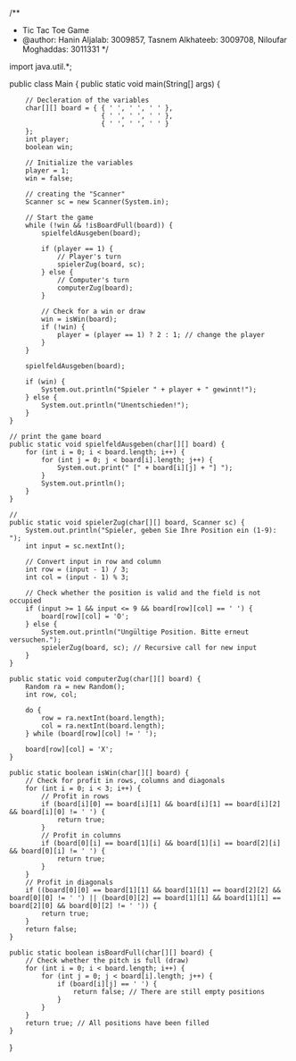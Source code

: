 /**
 * Tic Tac Toe Game
 * @author: Hanin Aljalab: 3009857, Tasnem Alkhateeb: 3009708, Niloufar Moghaddas: 3011331
 */


import java.util.*;

public class Main {
    public static void main(String[] args) {

        // Decleration of the variables
        char[][] board = { { ' ', ' ', ' ' },
                           { ' ', ' ', ' ' },
                           { ' ', ' ', ' ' }
        };
        int player;
        boolean win;

        // Initialize the variables
        player = 1;
        win = false;

        // creating the "Scanner"
        Scanner sc = new Scanner(System.in);

        // Start the game
        while (!win && !isBoardFull(board)) {
            spielfeldAusgeben(board);

            if (player == 1) {
                // Player's turn
                spielerZug(board, sc);
            } else {
                // Computer's turn
                computerZug(board);
            }

            // Check for a win or draw
            win = isWin(board);
            if (!win) {
                player = (player == 1) ? 2 : 1; // change the player
            }
        }

        spielfeldAusgeben(board);

        if (win) {
            System.out.println("Spieler " + player + " gewinnt!");
        } else {
            System.out.println("Unentschieden!");
        }
    }

    // print the game board
    public static void spielfeldAusgeben(char[][] board) {
        for (int i = 0; i < board.length; i++) {
            for (int j = 0; j < board[i].length; j++) {
                System.out.print(" [" + board[i][j] + "] ");
            }
            System.out.println();
        }
    }

    //
    public static void spielerZug(char[][] board, Scanner sc) {
        System.out.println("Spieler, geben Sie Ihre Position ein (1-9): ");
        int input = sc.nextInt();

        // Convert input in row and column
        int row = (input - 1) / 3;
        int col = (input - 1) % 3;

        // Check whether the position is valid and the field is not occupied
        if (input >= 1 && input <= 9 && board[row][col] == ' ') {
            board[row][col] = 'O';
        } else {
            System.out.println("Ungültige Position. Bitte erneut versuchen.");
            spielerZug(board, sc); // Recursive call for new input
        }
    }

    public static void computerZug(char[][] board) {
        Random ra = new Random();
        int row, col;

        do {
            row = ra.nextInt(board.length);
            col = ra.nextInt(board.length);
        } while (board[row][col] != ' ');

        board[row][col] = 'X';
    }

    public static boolean isWin(char[][] board) {
        // Check for profit in rows, columns and diagonals
        for (int i = 0; i < 3; i++) {
            // Profit in rows
            if (board[i][0] == board[i][1] && board[i][1] == board[i][2] && board[i][0] != ' ') {
                return true;
            }
            // Profit in columns
            if (board[0][i] == board[1][i] && board[1][i] == board[2][i] && board[0][i] != ' ') {
                return true;
            }
        }
        // Profit in diagonals
        if ((board[0][0] == board[1][1] && board[1][1] == board[2][2] && board[0][0] != ' ') || (board[0][2] == board[1][1] && board[1][1] == board[2][0] && board[0][2] != ' ')) {
            return true;
        }
        return false;
    }

    public static boolean isBoardFull(char[][] board) {
        // Check whether the pitch is full (draw)
        for (int i = 0; i < board.length; i++) {
            for (int j = 0; j < board[i].length; j++) {
                if (board[i][j] == ' ') {
                    return false; // There are still empty positions
                }
            }
        }
        return true; // All positions have been filled
    }
}
